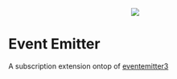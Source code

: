 <p align="center">
  <img src="https://user-images.githubusercontent.com/1998130/229430454-ca0f2811-d874-4314-b13d-c558de8eec7e.svg" />
</p>

# Event Emitter

A subscription extension ontop of [eventemitter3](https://github.com/primus/eventemitter3)
